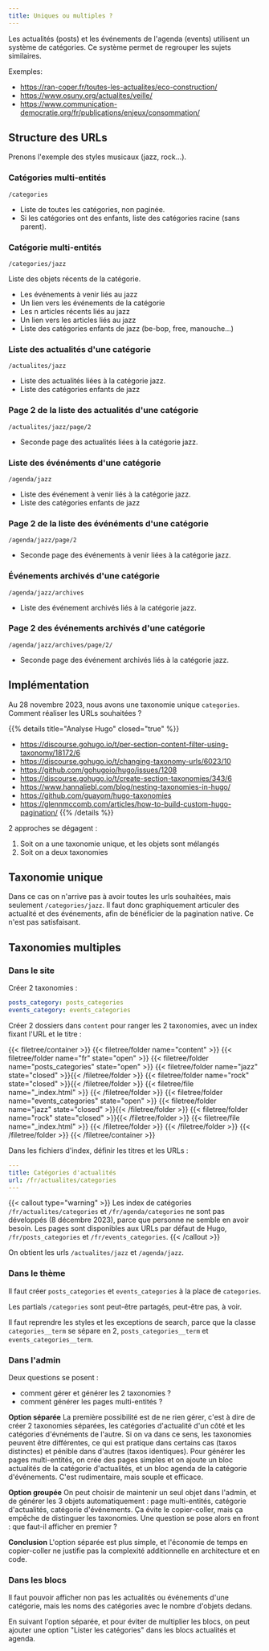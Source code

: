```yaml
---
title: Uniques ou multiples ?
---
```


Les actualités (posts) et les événements de l'agenda (events) utilisent un système de catégories.
Ce système permet de regrouper les sujets similaires.

Exemples:
- https://ran-coper.fr/toutes-les-actualites/eco-construction/
- https://www.osuny.org/actualites/veille/
- https://www.communication-democratie.org/fr/publications/enjeux/consommation/

## Structure des URLs

Prenons l'exemple des styles musicaux (jazz, rock...).

### Catégories multi-entités

```text {filename="URL"}
/categories
```

- Liste de toutes les catégories, non paginée.
- Si les catégories ont des enfants, liste des catégories racine (sans parent).

### Catégorie multi-entités

```text {filename="URL"}
/categories/jazz
```

Liste des objets récents de la catégorie. 
- Les événements à venir liés au jazz
- Un lien vers les événements de la catégorie
- Les n articles récents liés au jazz
- Un lien vers les articles liés au jazz
- Liste des catégories enfants de jazz (be-bop, free, manouche...)

### Liste des actualités d'une catégorie

```text {filename="URL"}
/actualites/jazz
```

- Liste des actualités liées à la catégorie jazz.
- Liste des catégories enfants de jazz

### Page 2 de la liste des actualités d'une catégorie

```text {filename="URL"}
/actualites/jazz/page/2
```

- Seconde page des actualités liées à la catégorie jazz.

### Liste des événéments d'une catégorie

```text {filename="URL"}
/agenda/jazz
```

- Liste des événement à venir liés à la catégorie jazz.
- Liste des catégories enfants de jazz

### Page 2 de la liste des événéments d'une catégorie

```text {filename="URL"}
/agenda/jazz/page/2
```

- Seconde page des événements à venir liées à la catégorie jazz.

### Événements archivés d'une catégorie

```text {filename="URL"}
/agenda/jazz/archives
```

- Liste des événement archivés liés à la catégorie jazz.

### Page 2 des événements archivés d'une catégorie

```text {filename="URL"}
/agenda/jazz/archives/page/2/
```

- Seconde page des événement archivés liés à la catégorie jazz.

## Implémentation

Au 28 novembre 2023, nous avons une taxonomie unique `categories`.
Comment réaliser les URLs souhaitées ?

{{% details title="Analyse Hugo" closed="true" %}}
- https://discourse.gohugo.io/t/per-section-content-filter-using-taxonomy/18172/6
- https://discourse.gohugo.io/t/changing-taxonomy-urls/6023/10
- https://github.com/gohugoio/hugo/issues/1208
- https://discourse.gohugo.io/t/create-section-taxonomies/343/6
- https://www.hannaliebl.com/blog/nesting-taxonomies-in-hugo/
- https://github.com/guayom/hugo-taxonomies
- https://glennmccomb.com/articles/how-to-build-custom-hugo-pagination/
{{% /details %}}

2 approches se dégagent :
1. Soit on a une taxonomie unique, et les objets sont mélangés
2. Soit on a deux taxonomies

## Taxonomie unique

Dans ce cas on n'arrive pas à avoir toutes les urls souhaitées, mais seulement `/categories/jazz`.
Il faut donc graphiquement articuler des actualité et des événements, afin de bénéficier de la pagination native.
Ce n'est pas satisfaisant.

## Taxonomies multiples

### Dans le site

Créer 2 taxonomies :

```yaml {filename="config/_default/taxonomies.yaml"}
posts_category: posts_categories
events_category: events_categories
```

Créer 2 dossiers dans `content` pour ranger les 2 taxonomies, avec un index fixant l'URL et le titre :

{{< filetree/container >}}
  {{< filetree/folder name="content" >}}
    {{< filetree/folder name="fr" state="open" >}}
      {{< filetree/folder name="posts_categories" state="open" >}}
        {{< filetree/folder name="jazz" state="closed" >}}{{< /filetree/folder >}}
        {{< filetree/folder name="rock" state="closed" >}}{{< /filetree/folder >}}
        {{< filetree/file name="_index.html" >}}
      {{< /filetree/folder >}}
      {{< filetree/folder name="events_categories" state="open" >}}
        {{< filetree/folder name="jazz" state="closed" >}}{{< /filetree/folder >}}
        {{< filetree/folder name="rock" state="closed" >}}{{< /filetree/folder >}}
        {{< filetree/file name="_index.html" >}}
      {{< /filetree/folder >}}
    {{< /filetree/folder >}}
  {{< /filetree/folder >}}
{{< /filetree/container >}}

Dans les fichiers d'index, définir les titres et les URLs :

```yaml {filename="content/fr/posts_categories/_index.html"}
---
title: Catégories d'actualités
url: /fr/actualites/categories
---
```

{{< callout type="warning" >}}
  Les index de catégories `/fr/actualites/categories` et `/fr/agenda/categories` ne sont pas développés (8 décembre 2023), parce que personne ne semble en avoir besoin. 
  Les pages sont disponibles aux URLs par défaut de Hugo, `/fr/posts_categories` et `/fr/events_categories`.
{{< /callout >}}



On obtient les urls `/actualites/jazz` et `/agenda/jazz`.

### Dans le thème

Il faut créer `posts_categories` et `events_categories` à la place de `categories`.

Les partials `/categories` sont peut-être partagés, peut-être pas, à voir.

Il faut reprendre les styles et les exceptions de search, parce que la classe `categories__term` se sépare en 2, `posts_categories__term` et `events_categories__term`.

### Dans l'admin

Deux questions se posent : 
- comment gérer et générer les 2 taxonomies ?
- comment générer les pages multi-entités ?

**Option séparée**
La première possibilité est de ne rien gérer, c'est à dire de créer 2 taxonomies séparées, les catégories d'actualité d'un côté et les catégories d'évnéments de l'autre. 
Si on va dans ce sens, les taxonomies peuvent être différentes, ce qui est pratique dans certains cas (taxos distinctes) et pénible dans d'autres (taxos identiques). 
Pour générer les pages multi-entités, on crée des pages simples et on ajoute un bloc actualités de la catégorie d'actualités, et un bloc agenda de la catégorie d'événements.
C'est rudimentaire, mais souple et efficace.

**Option groupée**
On peut choisir de maintenir un seul objet dans l'admin, et de générer les 3 objets automatiquement : page multi-entités, catégorie d'actualités, catégorie d'événements. 
Ça évite le copier-coller, mais ça empêche de distinguer les taxonomies.
Une question se pose alors en front : que faut-il afficher en premier ?

**Conclusion**
L'option séparée est plus simple, et l'économie de temps en copier-coller ne justifie pas la complexité additionnelle en architecture et en code.

### Dans les blocs

Il faut pouvoir afficher non pas les actualités ou événements d'une catégorie, mais les noms des catégories avec le nombre d'objets dedans.

En suivant l'option séparée, et pour éviter de multiplier les blocs, on peut ajouter une option "Lister les catégories" dans les blocs actualités et agenda.